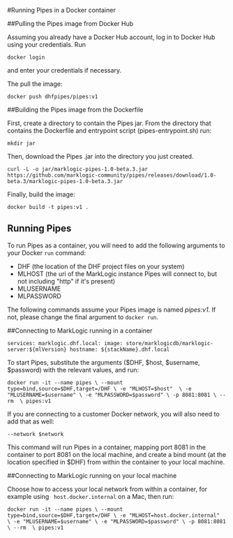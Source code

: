 #Running Pipes in a Docker container

##Pulling the Pipes image from Docker Hub

Assuming you already have a Docker Hub account, log in to Docker Hub using your credentials. Run

``docker login``

and enter your credentials if necessary.

The pull the image:

``docker push dhfpipes/pipes:v1``

##Building the Pipes image from the Dockerfile

First, create a directory to contain the Pipes jar. From the directory that contains the Dockerfile and entrypoint script (pipes-entrypoint.sh) run:

``mkdir jar``

Then, download the Pipes .jar into the directory you just created.

``curl -L -o jar/marklogic-pipes-1.0-beta.3.jar https://github.com/marklogic-community/pipes/releases/download/1.0-beta.3/marklogic-pipes-1.0-beta.3.jar``

Finally, build the image:

``docker build -t pipes:v1 .``

## Running Pipes

To run Pipes as a container, you will need to add the following arguments to your Docker ``run`` command:

* DHF (the location of the DHF project files on your system)
* MLHOST (the uri of the MarkLogic instance Pipes will connect to, but not including "http" if it's present)
* MLUSERNAME
* MLPASSWORD

The following commands assume your Pipes image is named *pipes:v1*. If not, please change the final argument to ``docker run``.

##Connecting to MarkLogic running in a container

``services:
    marklogic.dhf.local:
      image: store/marklogicdb/marklogic-server:${mlVersion}
      hostname: ${stackName}.dhf.local``

To start Pipes, substitute the arguments (\$DHF, \$host, \$username, \$password) with the relevant values, and run:

``docker run -it --name pipes \
   --mount type=bind,source=$DHF,target=/DHF \
   -e "MLHOST=$host"  \
   -e "MLUSERNAME=$username" \
   -e "MLPASSWORD=$password" \
   -p 8081:8081 \
   --rm  \
   pipes:v1``

If you are connecting to a customer Docker network, you will also need to add that as well:

``--network $network``

This command will run Pipes in a container, mapping port 8081 in the container to port 8081 on the local machine, and create a bind mount (at the location specified in $DHF) from within the container to your local machine.

##Connecting to MarkLogic running on your local machine

Choose how to access your local network from within a container, for example using `` host.docker.internal`` on a Mac, then run: 

``docker run -it --name pipes \
   --mount type=bind,source=$DHF,target=/DHF \
   -e "MLHOST=host.docker.internal"  \
   -e "MLUSERNAME=$username" \
   -e "MLPASSWORD=$password" \
   -p 8081:8081 \
   --rm  \
   pipes:v1``